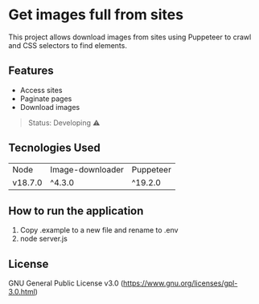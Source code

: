 # Get images full from sites
This project allows download images from sites using Puppeteer to crawl and CSS selectors to find elements.

## Features
* Access sites
* Paginate pages
* Download images

> Status: Developing ⚠️

## Tecnologies Used
<table>
    <tr>
        <td>Node</td>
        <td>Image-downloader</td>
        <td>Puppeteer</td>
    </tr>
    <tr>
        <td>v18.7.0</td>
        <td>^4.3.0</td>
        <td>^19.2.0</td>
    </tr>
</table>

## How to run the application
1. Copy .example to a new file and rename to .env
2. node server.js

## License
GNU General Public License v3.0 (https://www.gnu.org/licenses/gpl-3.0.html)
